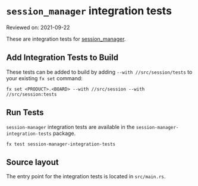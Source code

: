 # `session_manager` integration tests

Reviewed on: 2021-09-22

These are integration tests for [session_manager](//src/session/bin/session_manager).

## Add Integration Tests to Build

These tests can be added to build by adding `--with //src/session/tests` to your existing `fx
set` command:

```
fx set <PRODUCT>.<BOARD> --with //src/session --with //src/session:tests
```

## Run Tests

`session-manager` integration tests are available in the
`session-manager-integration-tests`
package.

```
fx test session-manager-integration-tests
```

## Source layout

The entry point for the integration tests is located in `src/main.rs`.
